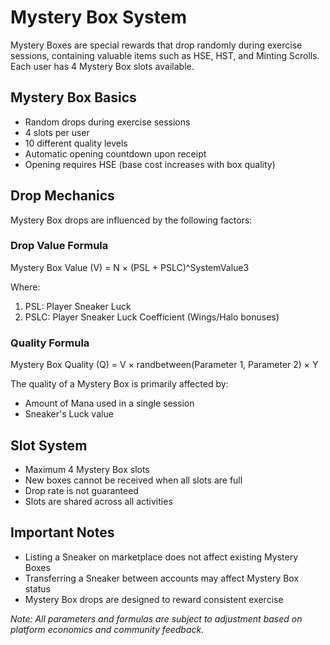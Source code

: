 # Mystery Box System

Mystery Boxes are special rewards that drop randomly during exercise sessions, containing valuable items such as HSE, HST, and Minting Scrolls. Each user has 4 Mystery Box slots available.

## Mystery Box Basics
- Random drops during exercise sessions
- 4 slots per user
- 10 different quality levels
- Automatic opening countdown upon receipt
- Opening requires HSE (base cost increases with box quality)

## Drop Mechanics
Mystery Box drops are influenced by the following factors:

### Drop Value Formula
Mystery Box Value (V) = N × (PSL + PSLC)^SystemValue3

Where:
1. PSL: Player Sneaker Luck
2. PSLC: Player Sneaker Luck Coefficient (Wings/Halo bonuses)

### Quality Formula
Mystery Box Quality (Q) = V × randbetween(Parameter 1, Parameter 2) × Y

The quality of a Mystery Box is primarily affected by:
- Amount of Mana used in a single session
- Sneaker's Luck value

## Slot System
- Maximum 4 Mystery Box slots
- New boxes cannot be received when all slots are full
- Drop rate is not guaranteed
- Slots are shared across all activities

## Important Notes
- Listing a Sneaker on marketplace does not affect existing Mystery Boxes
- Transferring a Sneaker between accounts may affect Mystery Box status
- Mystery Box drops are designed to reward consistent exercise

*Note: All parameters and formulas are subject to adjustment based on platform economics and community feedback.* 